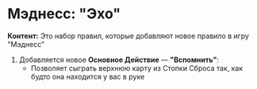 # Мэднесс: "Эхо"

**Контент:** Это набор правил, которые добавляют новое правило в игру "Мэднесс"

1. Добавляется новое **Основное Действие** — **"Вспомнить"**:
    *   Позволяет сыграть верхнюю карту из Стопки Сброса так, как будто она находится у вас в руке

